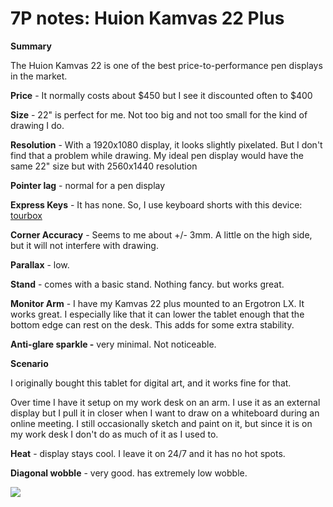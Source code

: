 # 7P notes: Huion Kamvas 22 Plus

**Summary**

The Huion Kamvas 22 is one of the best price-to-performance pen displays in the market.&#x20;

**Price** - It normally costs about $450 but I see it discounted often to $400

**Size** - 22" is perfect for me. Not too big and not too small for the kind of drawing I do.

**Resolution** - With a 1920x1080 display, it looks slightly pixelated. But I don't find that a problem while drawing. My ideal pen display would have the same 22" size but with 2560x1440 resolution

**Pointer lag** - normal for a pen display

**Express Keys** - It has none. So, I use keyboard shorts with this device: [tourbox](../../../../accessories/tourbox.md)

**Corner Accuracy** - Seems to me about +/- 3mm. A little on the high side, but it will not interfere with drawing.

**Parallax** - low.&#x20;

**Stand** - comes with a basic stand. Nothing fancy. but works great.

**Monitor Arm** - I have my Kamvas 22 plus mounted to an Ergotron LX. It works great. I especially like that it can lower the tablet enough that the bottom edge can rest on the desk. This adds for some extra stability.

**Anti-glare sparkle -** very minimal. Not noticeable.&#x20;

**Scenario**

I originally bought this tablet for digital art, and it works fine for that.

Over time I have it setup on my work desk on an arm. I use it as an external display but I pull it in closer when I want to draw on a whiteboard during an online meeting. I still occasionally sketch and paint on it, but since it is on my work desk I don't do as much of it as I used to.

**Heat** - display stays cool. I leave it on 24/7 and it has no hot spots.

**Diagonal wobble** - very good. has extremely low wobble.

![](<../../../../.gitbook/assets/Huion Kamvas 22 Plus (GS2202) wobble.png>)



##



##

##







&#x20;





